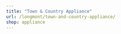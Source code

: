 ```yaml
---
title: "Town & Country Appliance"
url: /longmont/town-and-country-appliance/
shop: appliance
---
```

